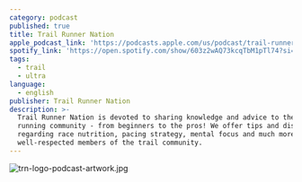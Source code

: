 ```yaml
---
category: podcast
published: true
title: Trail Runner Nation
apple_podcast_link: 'https://podcasts.apple.com/us/podcast/trail-runner-nation/id484661268'
spotify_link: 'https://open.spotify.com/show/603z2wAQ73kcqTbM1pTl74?si=b5e0f38c8ae345f1'
tags:
  - trail
  - ultra
language:
  - english
publisher: Trail Runner Nation
description: >-
  Trail Runner Nation is devoted to sharing knowledge and advice to the trail
  running community - from beginners to the pros! We offer tips and discussion
  regarding race nutrition, pacing strategy, mental focus and much more from
  well-respected members of the trail community.
---
```

![trn-logo-podcast-artwork.jpg]({{site.baseurl}}/media/trn-logo-podcast-artwork.jpg)
